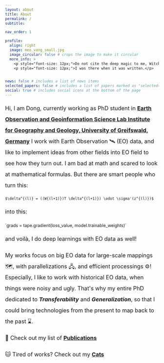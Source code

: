 ```yaml
---
layout: about
title: About
permalink: /
subtitle: 

nav_order: 1

profile:
  align: right
  image: meo_vang_small.jpg
  image_circular: false # crops the image to make it circular
  more_info: >
    <p style="font-size: 12px;">Do not cite the deep magic to me, Witch.</p>
    <p style="font-size: 12px;">I was there when it was written.</p>


news: false # includes a list of news items
selected_papers: false # includes a list of papers marked as "selected={true}"
social: true # includes social icons at the bottom of the page
---
```


<p style="line-height: 2; font-size: 18px;" >Hi, I am Dong, currently working as PhD student in <b><a href='https://geo.uni-greifswald.de/en/chairs/geographie/translate-to-english-fernerkundung-und-geoinformationsverarbeitung/'>Earth Observation and Geoinformation Science Lab Institute for Geography and Geology, University of Greifswald, Germany</a></b> I work with Earth Observation 🛰️ (EO) data, and like to implement ideas from other fields into EO field to see how they turn out. I am bad at math and scared to look at mathematical formulas. But there are smart people who turn this:</p> 

`$\delta^{(l)} = ((W{(l+1)})T \delta^{(l+1)}) \odot \sigma'(z^{(l)})$`

<p style="line-height: 2; font-size: 18px;" >into this:</p>
`grads = tape.gradient(loss_value, model.trainable_weights)`

<p style="line-height: 2; font-size: 18px;" >and voilà, I do deep learnings with EO data as well!</p>

<p style="line-height: 2; font-size: 18px;" >My works focus on big EO data for large-scale mappings 🗺️, with parallelizations 🖧, and efficient processings ⚙️! Especially, I like to work with historical EO data, when things were noisy and ugly. That's why my entire PhD dedicated to <b><i>Transferability</i></b> and <b><i>Generalization</i></b>, so that I could bring technologies from the present to map back to the past ⌛.</p>

<p style="line-height: 2; font-size: 18px;" >📖 Check out my list of <b><a href='/publications' target="_blank">Publications</a></b></p>

<p style="line-height: 2; font-size: 18px;" >🐱 Tired of works? Check out my <b><a href='/cats' target="_blank">Cats</a></b></p>


